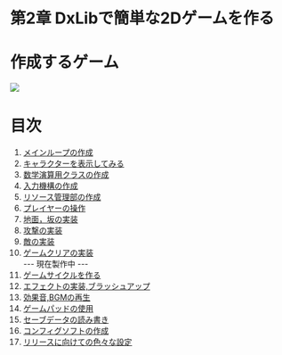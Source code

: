 # 第2章 DxLibで簡単な2Dゲームを作る

# 作成するゲーム
[![](http://img.youtube.com/vi/EGhflLE_yIs/0.jpg)](https://www.youtube.com/watch?v=EGhflLE_yIs)

# 目次
1.  [メインループの作成](2-1.md)
2.  [キャラクターを表示してみる](2-2.md)
3.  [数学演算用クラスの作成](2-3.md)
4.  [入力機構の作成](2-4.md)
5.  [リソース管理部の作成](2-5.md)
6.  [プレイヤーの操作](2-6.md)
7.  [地面，坂の実装](2-7.md)
8.  [攻撃の実装](2-8.md)
9.  [敵の実装](2-9.md)
10. [ゲームクリアの実装](2-10.md)  
--- 現在製作中 ---
11. [ゲームサイクルを作る](2-11.md)
12. [エフェクトの実装,ブラッシュアップ](2-12.md)
13. [効果音,BGMの再生](2-13.md)
14. [ゲームパッドの使用](2-14.md)
15. [セーブデータの読み書き](2-15.md)
16. [コンフィグソフトの作成](2-16.md)
17. [リリースに向けての色々な設定](2-17.md)
